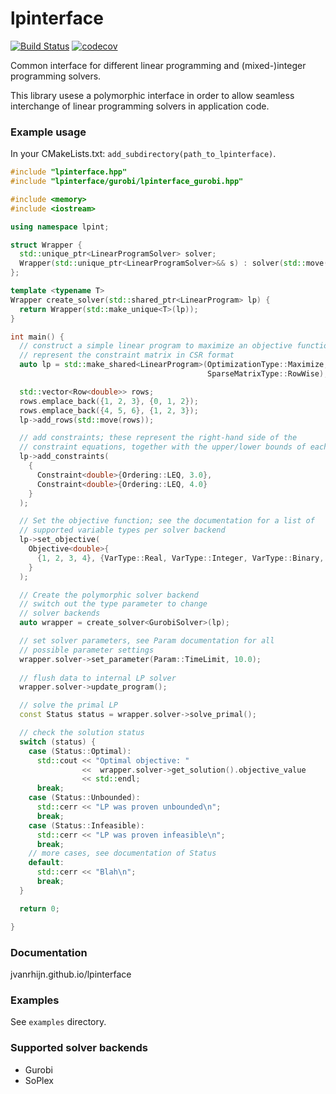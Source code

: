 # lpinterface

[![Build Status](https://travis-ci.org/Jvanrhijn/lpinterface.svg?branch=master)](https://travis-ci.org/Jvanrhijn/lpinterface)
[![codecov](https://codecov.io/gh/Jvanrhijn/lpinterface/branch/master/graph/badge.svg)](https://codecov.io/gh/Jvanrhijn/lpinterface)

Common interface for different linear programming and (mixed-)integer programming solvers.

This library usese a polymorphic interface in order to allow seamless interchange of
linear programming solvers in application code.

### Example usage

In your CMakeLists.txt: `add_subdirectory(path_to_lpinterface)`.

~~~cpp
#include "lpinterface.hpp"
#include "lpinterface/gurobi/lpinterface_gurobi.hpp"

#include <memory>
#include <iostream>

using namespace lpint;

struct Wrapper {
  std::unique_ptr<LinearProgramSolver> solver;
  Wrapper(std::unique_ptr<LinearProgramSolver>&& s) : solver(std::move(s)) {}
};

template <typename T>
Wrapper create_solver(std::shared_ptr<LinearProgram> lp) {
  return Wrapper(std::make_unique<T>(lp));
}

int main() {
  // construct a simple linear program to maximize an objective function
  // represent the constraint matrix in CSR format
  auto lp = std::make_shared<LinearProgram>(OptimizationType::Maximize, 
                                            SparseMatrixType::RowWise);

  std::vector<Row<double>> rows;
  rows.emplace_back({1, 2, 3}, {0, 1, 2});
  rows.emplace_back({4, 5, 6}, {1, 2, 3});
  lp->add_rows(std::move(rows));

  // add constraints; these represent the right-hand side of the
  // constraint equations, together with the upper/lower bounds of each constraint
  lp->add_constraints(
    {
      Constraint<double>{Ordering::LEQ, 3.0},
      Constraint<double>{Ordering::LEQ, 4.0}
    }
  );

  // Set the objective function; see the documentation for a list of
  // supported variable types per solver backend
  lp->set_objective(
    Objective<double>{
      {1, 2, 3, 4}, {VarType::Real, VarType::Integer, VarType::Binary, VarType::Real}
    }
  );

  // Create the polymorphic solver backend
  // switch out the type parameter to change
  // solver backends 
  auto wrapper = create_solver<GurobiSolver>(lp);

  // set solver parameters, see Param documentation for all
  // possible parameter settings
  wrapper.solver->set_parameter(Param::TimeLimit, 10.0);
  
  // flush data to internal LP solver
  wrapper.solver->update_program();

  // solve the primal LP
  const Status status = wrapper.solver->solve_primal();

  // check the solution status
  switch (status) {
    case (Status::Optimal):
      std::cout << "Optimal objective: " 
                <<  wrapper.solver->get_solution().objective_value 
                << std::endl;
      break;
    case (Status::Unbounded):
      std::cerr << "LP was proven unbounded\n";
      break;
    case (Status::Infeasible):
      std::cerr << "LP was proven infeasible\n";
      break;
    // more cases, see documentation of Status
    default:
      std::cerr << "Blah\n";
      break;
  }

  return 0;

}
~~~

### Documentation

jvanrhijn.github.io/lpinterface

### Examples

See `examples` directory.

### Supported solver backends

* Gurobi
* SoPlex
